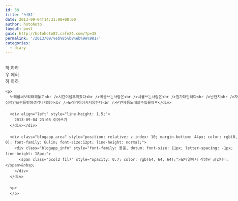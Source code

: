 ```yaml
---
id: 38
title: '노래1'
date: 2013-09-04T14:31:00+00:00
author: hotohoto
layout: post
guid: http://hotohoto82.cafe24.com/?p=38
permalink: '/2013/09/%eb%85%b8%eb%9e%981/'
categories:
  - diary
---
```



<div id="post-view40196541277" class="post-view pcol2 _param(1)" style="color: rgb(64, 64, 64); overflow-x: auto; overflow-y: hidden; width: 757px; position: relative; padding: 15px 0px; margin: 0px 0px 15px; clear: both; text-align: justify; line-height: 1.5; word-wrap: break-word;">
  <div align="left" style="line-height: 1.5;">
    하.하하<br />우 에혀<br />하 하하</p> 
    
    <p>
      노래를써보리라해놓고<br />시간이넘후딱갔다<br />곡을쓰는사람은<br />시를쓰는사람은<br />뭔가대단하다<br />난왠지<br />자기중심적인표현들밖에생각나지않아<br />노래가이어지지않는다<br />난언제쯤노래할수있을까ㅋ</div> 
      
      <div align="left" style="line-height: 1.5;">
        2013-09-04 23:08 이어쓰기
      </div></div> 
      
      <div class="blogapp_area" style="position: relative; z-index: 10; margin-bottom: 44px; color: rgb(0, 0, 0); font-family: Gulim; font-size:12pt; line-height: normal;">
        <div class="blogapp_info" style="font-family: 돋움, dotum; font-size: 11px; letter-spacing: -1px; line-height: 18px;">
          <span class="pcol2 fil7" style="opacity: 0.7; color: rgb(64, 64, 64);">모바일에서 작성된 글입니다.</span>&nbsp;
        </div>
      </div>
      
      <p>
      </p>